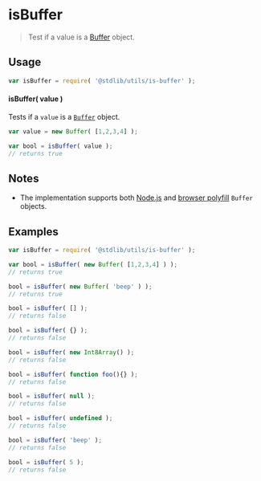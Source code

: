 # isBuffer

> Test if a value is a [Buffer][node-buffer] object.


<section class="usage">

## Usage

``` javascript
var isBuffer = require( '@stdlib/utils/is-buffer' );
```

#### isBuffer( value )

Tests if a `value` is a [`Buffer`][node-buffer] object.

``` javascript
var value = new Buffer( [1,2,3,4] );

var bool = isBuffer( value );
// returns true
```

</section>

<!-- /.usage -->


<section class="notes">

## Notes

* The implementation supports both [Node.js][node-buffer] and [browser polyfill][browser-buffer] `Buffer` objects.

</section>

<!-- /.notes -->


<section class="examples">

## Examples

``` javascript
var isBuffer = require( '@stdlib/utils/is-buffer' );

var bool = isBuffer( new Buffer( [1,2,3,4] ) );
// returns true

bool = isBuffer( new Buffer( 'beep' ) );
// returns true

bool = isBuffer( [] );
// returns false

bool = isBuffer( {} );
// returns false

bool = isBuffer( new Int8Array() );
// returns false

bool = isBuffer( function foo(){} );
// returns false

bool = isBuffer( null );
// returns false

bool = isBuffer( undefined );
// returns false

bool = isBuffer( 'beep' );
// returns false

bool = isBuffer( 5 );
// returns false
```

</section>

<!-- /.examples -->


<section class="links">

[node-buffer]: http://nodejs.org/api/buffer.html
[browser-buffer]: https://github.com/feross/buffer

</section>

<!-- /.links -->
